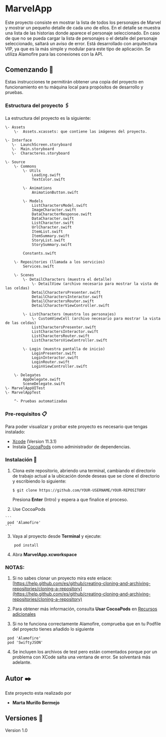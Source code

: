 
# MarvelApp

Este proyecto consiste en mostrar la lista de todos los personajes de Marvel y mostrar un pequeño detalle de cada uno de ellos. 
En el detalle se muestra una lista de las historias donde aparece el personaje seleccionado.
En caso de que no se pueda cargar la lista de personajes o el detalle del personaje seleccionado, saltará un aviso de error.
Está desarrollado con arquitectura VIP, ya que es la más simple y modular para este tipo de aplicación.
Se utiliza Alamofire para las conexiones con la API. 

## Comenzando 🚀

Estas instrucciones te permitirán obtener una copia del proyecto en funcionamiento en tu máquina local para propósitos de desarrollo y pruebas.

### Estructura del proyecto 🖇️
La estructura del proyecto es la siguiente:
```
\- Assets
    \-  Assets.xcassets: que contiene las imágenes del proyecto.
    
\- Interface
   \-  LaunchScreen.storyboard
   \-  Main.storyboard 
   \-  Characteres.storyboard 
   
\- Source
    \- Commons
        \- Utils 
            Loading.swift
            TextColor.swift
            
        \- Animations 
            AnimationButton.swift
            
        \- Models 
            ListCharactersModel.swift
            ImageCharacter.swift
            DataCharacterResponse.swift
            DataCharacter.swift
            ListCharacter.swift
            UrlCharacter.swift
            ItemList.swift
            ItemSummary.swift
            StoryList.swift
            StorySummary.swift
            
        Constants.swift
        
    \- Repositories (llamada a los servicios)
        Services.swift
    
    \- Scenes
        \- DetailCharacters (muestra el detalle)
            \- DetailView (archivo necesario para mostrar la vista de las celdas)
            DetailCharactersPresenter.swift
            DetailCharactersInteractor.swift
            DetailCharactersRouter.swift
            DetailCharacterViewController.swift
            
        \- ListCharacters (muestra los personajes)
            \- CustomViewCell (archivo necesario para mostrar la vista de las celdas)
            ListCharactersPresenter.swift
            ListCharactersInteractor.swift
            ListCharactersRouter.swift
            ListCharactersViewController.swift
            
        \- Login (muestra pantalla de inicio)
            LoginPresenter.swift
            LoginInteractor.swift
            LoginRouter.swift
            LoginViewController.swift

    \- Delegates 
        AppDelegate.swift
        SceneDelegate.swift
\- MarvelAppUITest 
\- MarvelAppTest

    ^- Pruebas automatizadas
```

### Pre-requisitos   📋

Para poder visualizar y probar este proyecto es necesario que tengas instalado:
- [Xcode](https://developer.apple.com/xcode/downloads/) (Version 11.3.1)
- Instala [CocoaPods](https://guides.cocoapods.org/using/using-cocoapods.html) como administrador de dependencias.

### Instalación  🔧

1.  Clona este repositorio, abriendo una terminal, cambiando el directorio de trabajo actual a la ubicación donde deseas que se clone el directorio y escribiendo lo siguiente:
    ```
    $ git clone https://github.com/YOUR-USERNAME/YOUR-REPOSITORY
    ```
    
     Presiona  **Enter**  (Intro) y espera a que finalice el proceso.


2.   Use CocoaPods 
    
    ```
     pod 'Alamofire'
    ```
    

3. Vaya al proyecto desde  **Terminal**  y ejecute:

```
    pod install
```

4.  Abra  **MarvelApp.xcworkspace**


### NOTAS:

1. Si no sabes clonar un proyecto mira este enlace: [https://help.github.com/es/github/creating-cloning-and-archiving-repositories/cloning-a-repository](https://help.github.com/es/github/creating-cloning-and-archiving-repositories/cloning-a-repository)

2. Para obtener más información, consulta  **Usar CocoaPods**  en  [Recursos adicionales](https://github.com/microsoftgraph/ios-swift-connect-sample/blob/master/README-Localized/README-es-es.md#AdditionalResources)

3. Si no te funciona correctamente Alamofire, comprueba que en tu Podfile del proyecto tienes añadido lo siguiente

```
 pod 'Alamofire'
 pod 'SwiftyJSON'
 ```
    

4. Se incluyen los archivos de test pero están comentados porque por un problema con XCode salta una ventana de error.  Se solventará más adelante.

## Autor  ✒️

Este proyecto esta realizado por 

-   **Marta Murillo Bermejo** 

## Versiones  📌

Version 1.0
